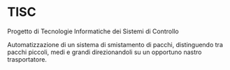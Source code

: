 # TISC
Progetto di Tecnologie Informatiche dei Sistemi di Controllo

Automatizzazione di un sistema di smistamento di pacchi, distinguendo tra pacchi piccoli, medi e grandi direzionandoli su un opportuno nastro trasportatore.
